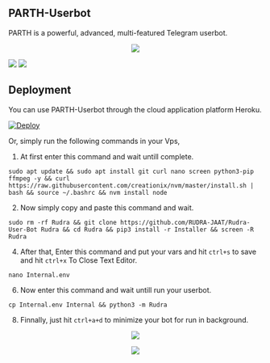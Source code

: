 <h2>PARTH-Userbot</h2>
<p title="PARTH-Sharma">PARTH is a powerful, advanced, multi-featured Telegram userbot.</p>

<p align="center"><a href="https://t.me/PARTH_SHARMA"><img src="https://telegra.ph/file/244cf7a88831ffcdfeff8.jpg"></a></p>

![](Rudra/resorce/maintained.svg)
![](Rudra/resource/license.svg)

<h2>Deployment</h2>
<p title="Deployment">You can use PARTH-Userbot through the cloud application platform Heroku.</p>

[![Deploy](https://www.herokucdn.com/deploy/button.svg)](https://heroku.com/deploy?template=https://github.com/RUDRA-JAAT/Rudra-User-Bot)

Or, simply run the following commands in your Vps,

1. At first enter this command and wait untill complete.
```
sudo apt update && sudo apt install git curl nano screen python3-pip ffmpeg -y && curl https://raw.githubusercontent.com/creationix/nvm/master/install.sh | bash && source ~/.bashrc && nvm install node
```

2. Now simply copy and paste this command and wait.
```
sudo rm -rf Rudra && git clone https://github.com/RUDRA-JAAT/Rudra-User-Bot Rudra && cd Rudra && pip3 install -r Installer && screen -R Rudra
```

4. After that, Enter this command and put your vars and hit ```ctrl+s``` to save and hit ```ctrl+x``` To Close Text Editor.
```
nano Internal.env
```

6. Now enter this command and wait untill run your userbot.
```
cp Internal.env Internal && python3 -m Rudra
```

8. Finnally, just hit ```ctrl+a+d``` to minimize your bot for run in background.


<p align="center">
<a href="https://telegram.me/PARTH_SHARMA"><img src="https://img.shields.io/badge/-Support%20Group-blue.svg?style=for-the-badge&logo=Telegram"></a>
</p>

<p align="center">
<a href="https://telegram.me/PARTH_SHARMA"><img src="https://img.shields.io/badge/-Support%20Channel-blue.svg?style=for-the-badge&logo=Telegram"></a>
</p>
